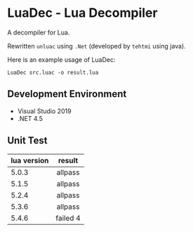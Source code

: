 # LuaDec - Lua Decompiler

A decompiler for Lua.

Rewritten `unluac` using `.Net` (developed by `tehtmi` using java).

Here is an example usage of LuaDec:

```
LuaDec src.luac -o result.lua
```

## Development Environment

- Visual Studio 2019
- .NET 4.5

## Unit Test

| lua version       |  result  |
| :---------------- | :------: |
| 5.0.3             | allpass  |
| 5.1.5             | allpass  |
| 5.2.4             | allpass  |
| 5.3.6             | allpass  |
| 5.4.6             | failed 4 |